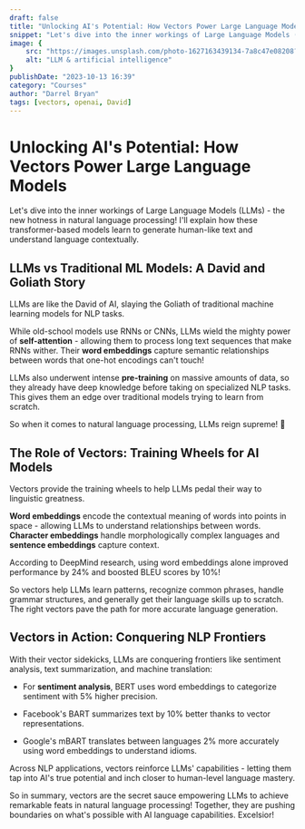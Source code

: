 ```yaml
---
draft: false 
title: "Unlocking AI's Potential: How Vectors Power Large Language Models" 
snippet: "Let's dive into the inner workings of Large Language Models (LLMs) - the new hotness in natural language processing! " 
image: { 
    src: "https://images.unsplash.com/photo-1627163439134-7a8c47e08208?&fit=crop&w=430&h=240", 
    alt: "LLM & artificial intelligence" 
} 
publishDate: "2023-10-13 16:39" 
category: "Courses" 
author: "Darrel Bryan" 
tags: [vectors, openai, David]
---
```


# Unlocking AI's Potential: How Vectors Power Large Language Models

Let's dive into the inner workings of Large Language Models (LLMs) - the new hotness in natural language processing! I'll explain how these transformer-based models learn to generate human-like text and understand language contextually.

## LLMs vs Traditional ML Models: A David and Goliath Story

LLMs are like the David of AI, slaying the Goliath of traditional machine learning models for NLP tasks.

While old-school models use RNNs or CNNs, LLMs wield the mighty power of **self-attention** - allowing them to process long text sequences that make RNNs wither. Their **word embeddings** capture semantic relationships between words that one-hot encodings can't touch!

LLMs also underwent intense **pre-training** on massive amounts of data, so they already have deep knowledge before taking on specialized NLP tasks. This gives them an edge over traditional models trying to learn from scratch.

So when it comes to natural language processing, LLMs reign supreme! 👑

## The Role of Vectors: Training Wheels for AI Models

Vectors provide the training wheels to help LLMs pedal their way to linguistic greatness.

**Word embeddings** encode the contextual meaning of words into points in space - allowing LLMs to understand relationships between words. **Character embeddings** handle morphologically complex languages and **sentence embeddings** capture context.

According to DeepMind research, using word embeddings alone improved performance by 24% and boosted BLEU scores by 10%!

So vectors help LLMs learn patterns, recognize common phrases, handle grammar structures, and generally get their language skills up to scratch. The right vectors pave the path for more accurate language generation.

## Vectors in Action: Conquering NLP Frontiers

With their vector sidekicks, LLMs are conquering frontiers like sentiment analysis, text summarization, and machine translation:

- For **sentiment analysis**, BERT uses word embeddings to categorize sentiment with 5% higher precision.

- Facebook's BART summarizes text by 10% better thanks to vector representations.

- Google's mBART translates between languages 2% more accurately using word embeddings to understand idioms.

Across NLP applications, vectors reinforce LLMs' capabilities - letting them tap into AI's true potential and inch closer to human-level language mastery.

So in summary, vectors are the secret sauce empowering LLMs to achieve remarkable feats in natural language processing! Together, they are pushing boundaries on what's possible with AI language capabilities. Excelsior!
